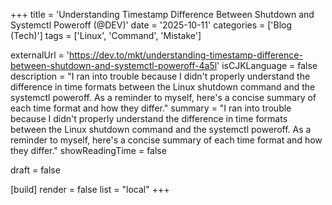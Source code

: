 +++
title = 'Understanding Timestamp Difference Between Shutdown and Systemctl Poweroff (@DEV)'
date = '2025-10-11'
categories = ['Blog (Tech)']
tags = ['Linux', 'Command', 'Mistake']

externalUrl = 'https://dev.to/mkt/understanding-timestamp-difference-between-shutdown-and-systemctl-poweroff-4a5l'
isCJKLanguage = false
description = "I ran into trouble because I didn't properly understand the difference in time formats between the Linux shutdown command and the systemctl poweroff. As a reminder to myself, here's a concise summary of each time format and how they differ."
summary = "I ran into trouble because I didn't properly understand the difference in time formats between the Linux shutdown command and the systemctl poweroff. As a reminder to myself, here's a concise summary of each time format and how they differ."
showReadingTime = false

draft = false

[build]
render = false
list = "local"
+++
